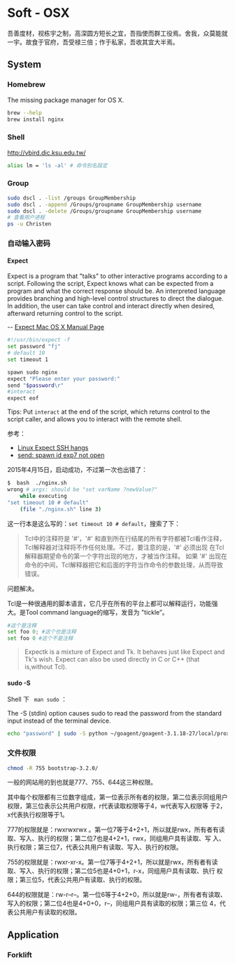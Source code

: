 # Soft - OSX

吾善度材，视栋宇之制，高深圆方短长之宜，吾指使而群工役焉。舍我，众莫能就一宇。故食于官府，吾受禄三倍；作于私家，吾收其宜大半焉。

## System

### Homebrew

The missing package manager for OS X.

```bash
brew --help
brew install nginx
```

### Shell

http://vbird.dic.ksu.edu.tw/

```bash
alias lm = 'ls -al' # 命令別名設定
```

### Group

```bash
sudo dscl . -list /groups GroupMembership
sudo dscl . -append /Groups/groupname GroupMembership username
sudo dscl . -delete /Groups/groupname GroupMembership username
# 查看用户进程
ps -u Christen
```

### 自动输入密码

#### Expect

Expect is a program that "talks" to other interactive programs according to a script.  Following the script, Expect knows
what can be expected from a program and what the correct response should be.  An interpreted language provides branching
and high-level control structures to direct the dialogue.  In addition, the user can take control and interact directly
when desired, afterward  returning  control to the script.

-- [Expect Mac OS X Manual Page](https://developer.apple.com/library/mac/documentation/Darwin/Reference/ManPages/man1/expect.1.html)

```bash
#!/usr/bin/expect -f
set password "fj"
# default 10
set timeout 1

spawn sudo nginx
expect "Please enter your password:"
send "$password\r"
#interact
expect eof
```

Tips: Put ```interact``` at the end of the script, which returns control to the script caller, and allows you to interact with the remote shell.

参考：

* [Linux Expect SSH hangs](http://stackoverflow.com/a/19277901/4766670)
* [send: spawn id exp7 not open](http://stackoverflow.com/a/18812736/4766670)

2015年4月15日，启动成功，不过第一次也出错了：

```bash
$  bash  ./nginx.sh
wrong # args: should be "set varName ?newValue?"
    while executing
"set timeout 10 # default"
    (file "./nginx.sh" line 3)
```

这一行本是这么写的：```set timeout 10 # default```，搜索了下：

<blockquote>
Tcl中的注释符是 '#'，'#' 和直到所在行结尾的所有字符都被Tcl看作注释，Tcl解释器对注释将不作任何处理。不过，要注意的是，'#' 必须出现
在Tcl解释器期望命令的第一个字符出现的地方，才被当作注释。
如果 '#' 出现在命令的中间，Tcl解释器把它和后面的字符当作命令的参数处理，从而导致错误。
</blockquote>

问题解决。

Tcl是一种很通用的脚本语言，它几乎在所有的平台上都可以解释运行，功能强大。是Tool command language的缩写，发音为 "tickle”。

```python
#这个是注释
set foo 0; #这个也是注释
set foo 0 #这个不是注释
```

<blockquote>
Expectk is a mixture of Expect and Tk.  It behaves just like Expect and Tk's wish.  Expect can also be used directly in
C  or  C++  (that  is,without Tcl).
</blockquote>

#### sudo -S

Shell 下 ``` man sudo``` ：

The -S (stdin) option causes sudo to read the password from the standard input instead of the terminal device.

```bash
echo "password" | sudo -S python ~/goagent/goagent-3.1.18-27/local/proxy.py
```

### 文件权限

```bash
chmod -R 755 bootstrap-3.2.0/
```

一般的网站用的到也就是777、755、644这三种权限。

其中每个权限都有三位数字组成，第一位表示所有者的权限，第二位表示同组用户权限，第三位表示公共用户权限，r代表读取权限等于4，w代表写入权限等
于2，x代表执行权限等于1。

777的权限就是：rwxrwxrwx 。第一位7等于4+2+1，所以就是rwx，所有者有读取、写入、执行的权限；第二位7也是4+2+1，rwx，同组用户具有读取、写
入、执行权限；第三位7，代表公共用户有读取、写入、执行的权限。

755的权限就是：rwxr-xr-x。第一位7等于4+2+1，所以就是rwx，所有者有读取、写入、执行的权限；第二位5也是4+0+1，r-x，同组用户具有读取、执行
权限；第三位5，代表公共用户有读取、执行的权限。

644的权限就是：rw-r–r–。第一位6等于4+2+0，所以就是rw-，所有者有读取、写入的权限；第二位4也是4+0+0，r–，同组用户具有读取的权限；第三位
4，代表公共用户有读取的权限。

## Application

### Forklift

